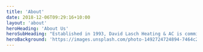 ```yaml
---
title: 'About'
date: 2018-12-06T09:29:16+10:00
layout: 'about'
heroHeading: 'About Us'
heroSubHeading: "Established in 1993, David Lasch Heating & AC is committed to provide ultimate comfort for residences and light commercial properties."
heroBackground: 'https://images.unsplash.com/photo-1492724724894-7464c27d0ceb?crop=entropy&cs=tinysrgb&fit=crop&fm=jpg&h=1000&ixid=MnwxfDB8MXxyYW5kb218MHx8fHx8fHx8MTY4MTg1MDA3MA&ixlib=rb-4.0.3&q=80&utm_campaign=api-credit&utm_medium=referral&utm_source=unsplash_source&w=1600'
---
```


